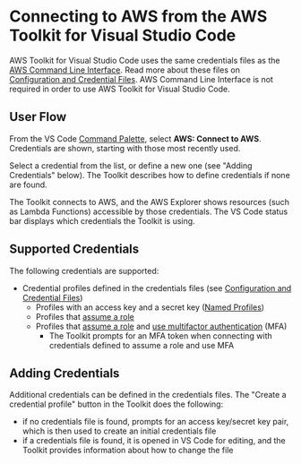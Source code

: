 # Connecting to AWS from the AWS Toolkit for Visual Studio Code

AWS Toolkit for Visual Studio Code uses the same credentials files as the [AWS Command Line Interface](https://aws.amazon.com/cli/). Read more about these files on [Configuration and Credential Files](https://docs.aws.amazon.com/cli/latest/userguide/cli-config-files.html). AWS Command Line Interface is not required in order to use AWS Toolkit for Visual Studio Code.

## User Flow

From the VS Code [Command Palette](https://code.visualstudio.com/docs/getstarted/userinterface#_command-palette), select **AWS: Connect to AWS**. Credentials are shown, starting with those most recently used.

Select a credential from the list, or define a new one (see "Adding Credentials" below). The Toolkit describes how to define credentials if none are found.

The Toolkit connects to AWS, and the AWS Explorer shows resources (such as Lambda Functions) accessible by those credentials. The VS Code status bar displays which credentials the Toolkit is using.

## Supported Credentials

The following credentials are supported:

* Credential profiles defined in the credentials files (see [Configuration and Credential Files](https://docs.aws.amazon.com/cli/latest/userguide/cli-config-files.html))
  * Profiles with an access key and a secret key ([Named Profiles](https://docs.aws.amazon.com/cli/latest/userguide/cli-multiple-profiles.html))
  * Profiles that [assume a role](https://docs.aws.amazon.com/cli/latest/userguide/cli-roles.html)
  * Profiles that [assume a role](https://docs.aws.amazon.com/cli/latest/userguide/cli-roles.html) and [use multifactor authentication](https://docs.aws.amazon.com/cli/latest/userguide/cli-roles.html#cli-roles-mfa) (MFA)
    * The Toolkit prompts for an MFA token when connecting with credentials defined to assume a role and use MFA

## Adding Credentials

Additional credentials can be defined in the credentials files. The "Create a credential profile" button in the Toolkit does the following:

* if no credentials file is found, prompts for an access key/secret key pair, which is then used to create an initial credentials file
* if a credentials file is found, it is opened in VS Code for editing, and the Toolkit provides information about how to change the file
